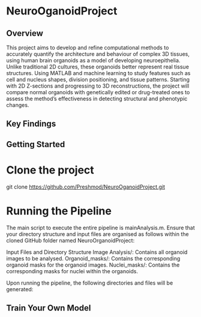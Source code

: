 # NeuroOganoidProject

## Overview
This project aims to develop and refine computational methods to accurately quantify the architecture and behaviour of complex 3D tissues, using human brain organoids as a model of developing neuroepithelia. Unlike traditional 2D cultures, these organoids better represent real tissue structures. Using MATLAB and machine learning to study features such as cell and nucleus shapes, division positioning, and tissue patterns. Starting with 2D Z-sections and progressing to 3D reconstructions, the project will compare normal organoids with genetically edited or drug-treated ones to assess the method’s effectiveness in detecting structural and phenotypic changes.

## Key Findings

## Getting Started
# Clone the project
 git clone https://github.com/Preshmod/NeuroOganoidProject.git 
 
# Running the Pipeline
The main script to execute the entire pipeline is mainAnalysis.m. Ensure that your directory structure and input files are organised as follows within the cloned GitHub folder named NeuroOrganoidProject:

Input Files and Directory Structure
Image Analysis/: Contains all organoid images to be analysed.
Organoid_masks/: Contains the corresponding organoid masks for the organoid images.
Nuclei_masks/: Contains the corresponding masks for nuclei within the organoids.

Upon running the pipeline, the following directories and files will be generated:

## Train Your Own Model
